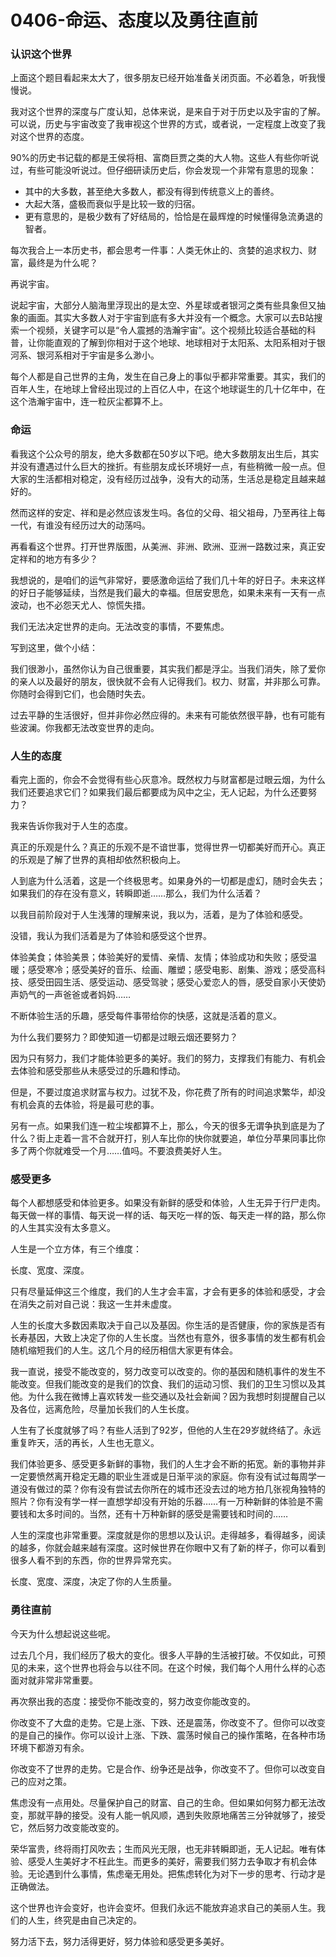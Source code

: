 # 0406-命运、态度以及勇往直前

### 认识这个世界

上面这个题目看起来太大了，很多朋友已经开始准备关闭页面。不必着急，听我慢慢说。

我对这个世界的深度与广度认知，总体来说，是来自于对于历史以及宇宙的了解。可以说，历史与宇宙改变了我审视这个世界的方式，或者说，一定程度上改变了我对这个世界的态度。

90%的历史书记载的都是王侯将相、富商巨贾之类的大人物。这些人有些你听说过，有些可能没听说过。但仔细研读历史后，你会发现一个非常有意思的现象：

- 其中的大多数，甚至绝大多数人，都没有得到传统意义上的善终。
- 大起大落，盛极而衰似乎是比较一致的归宿。
- 更有意思的，是极少数有了好结局的，恰恰是在最辉煌的时候懂得急流勇退的智者。

每次我合上一本历史书，都会思考一件事：人类无休止的、贪婪的追求权力、财富，最终是为什么呢？

再说宇宙。

说起宇宙，大部分人脑海里浮现出的是太空、外星球或者银河之类有些具象但又抽象的画面。其实大多数人对于宇宙到底有多大并没有一个概念。大家可以去B站搜索一个视频，关键字可以是“令人震撼的浩瀚宇宙”。这个视频比较适合基础的科普，让你能直观的了解到你相对于这个地球、地球相对于太阳系、太阳系相对于银河系、银河系相对于宇宙是多么渺小。

每个人都是自己世界的主角，发生在自己身上的事似乎都非常重要。其实，我们的百年人生，在地球上曾经出现过的上百亿人中，在这个地球诞生的几十亿年中，在这个浩瀚宇宙中，连一粒灰尘都算不上。

### 命运

看我这个公众号的朋友，绝大多数都在50岁以下吧。绝大多数朋友出生后，其实并没有遭遇过什么巨大的挫折。有些朋友成长环境好一点，有些稍微一般一点。但大家的生活都相对稳定，没有经历过战争，没有大的动荡，生活总是稳定且越来越好的。

然而这样的安定、祥和是必然应该发生吗。各位的父母、祖父祖母，乃至再往上每一代，有谁没有经历过大的动荡吗。

再看看这个世界。打开世界版图，从美洲、非洲、欧洲、亚洲一路数过来，真正安定祥和的地方有多少？

我想说的，是咱们的运气非常好，要感激命运给了我们几十年的好日子。未来这样的好日子能够延续，当然是我们最大的幸福。但居安思危，如果未来有一天有一点波动，也不必怨天尤人、惊慌失措。

我们无法决定世界的走向。无法改变的事情，不要焦虑。

写到这里，做个小结：

我们很渺小，虽然你认为自己很重要，其实我们都是浮尘。当我们消失，除了爱你的亲人以及最好的朋友，很快就不会有人记得我们。权力、财富，并非那么可靠。你随时会得到它们，也会随时失去。

过去平静的生活很好，但并非你必然应得的。未来有可能依然很平静，也有可能有些波澜。你我都无法改变世界的走向。

### 人生的态度

看完上面的，你会不会觉得有些心灰意冷。既然权力与财富都是过眼云烟，为什么我们还要追求它们？如果我们最后都要成为风中之尘，无人记起，为什么还要努力？

我来告诉你我对于人生的态度。

真正的乐观是什么？真正的乐观不是不谙世事，觉得世界一切都美好而开心。真正的乐观是了解了世界的真相却依然积极向上。

人到底为什么活着，这是一个终极思考。如果身外的一切都是虚幻，随时会失去；如果我们的存在没有意义，转瞬即逝……那么，我们为什么活着？

以我目前阶段对于人生浅薄的理解来说，我以为，活着，是为了体验和感受。

没错，我认为我们活着是为了体验和感受这个世界。

体验美食；体验美景；体验美好的爱情、亲情、友情；体验成功和失败；感受温暖；感受寒冷；感受美好的音乐、绘画、雕塑；感受电影、剧集、游戏；感受高科技、感受田园生活、感受运动、感受驾驶；感受心爱恋人的唇，感受自家小天使奶声奶气的一声爸爸或者妈妈……

不断体验生活的乐趣，感受每件事带给你的快感，这就是活着的意义。

为什么我们要努力？即使知道一切都是过眼云烟还要努力？

因为只有努力，我们才能体验更多的美好。我们的努力，支撑我们有能力、有机会去体验和感受那些从未感受过的乐趣和悸动。

但是，不要过度追求财富与权力。过犹不及，你花费了所有的时间追求繁华，却没有机会真的去体验，将是最可悲的事。

另有一点。如果我们连一粒尘埃都算不上，那么，今天的很多无谓争执到底是为了什么？街上走着一言不合就开打，别人车比你的快你就要追，单位分苹果同事比你多了两个你就难受一个月……值吗。不要浪费美好人生。

### 感受更多

每个人都想感受和体验更多。如果没有新鲜的感受和体验，人生无异于行尸走肉。每天做一样的事情、每天说一样的话、每天吃一样的饭、每天走一样的路，那么你的人生其实没有太多意义。

人生是一个立方体，有三个维度：

长度、宽度、深度。

只有尽量延伸这三个维度，我们的人生才会丰富，才会有更多的体验和感受，才会在消失之前对自己说：我这一生并未虚度。

人生的长度大多数因素取决于自己以及基因。你生活的是否健康，你的家族是否有长寿基因，大致上决定了你的人生长度。当然也有意外，很多事情的发生都有机会随机缩短我们的人生。这几个月的经历相信大家更有体会。

我一直说，接受不能改变的，努力改变可以改变的。你的基因和随机事件的发生不能改变。但我们能改变的是我们的饮食、我们的运动习惯、我们的卫生习惯以及其他。为什么我在微博上喜欢转发一些交通以及社会新闻？因为我想时刻提醒自己以及各位，远离危险，尽量加长我们的人生长度。

人生有了长度就够了吗？有些人活到了92岁，但他的人生在29岁就终结了。永远重复昨天，活的再长，人生也无意义。

我们体验更多、感受更多新鲜的事物，我们的人生才会不断的拓宽。新的事物并非一定要愤然离开稳定无趣的职业生涯或是日渐平淡的家庭。你有没有试过每周学一道没有做过的菜？你有没有尝试去你所在的城市还没去过的地方拍几张视角独特的照片？你有没有学一样一直想学却没有开始的乐器……有一万种新鲜的体验是不需要钱和太多时间的。当然，还有十万种新鲜的感受是需要钱和时间的……

人生的深度也非常重要。深度就是你的思想以及认识。走得越多，看得越多，阅读的越多，你就会越来越有深度。这时候世界在你眼中又有了新的样子，你可以看到很多人看不到的东西，你的世界异常充实。

长度、宽度、深度，决定了你的人生质量。

### 勇往直前

今天为什么想起说这些呢。

过去几个月，我们经历了极大的变化。很多人平静的生活被打破。不仅如此，可预见的未来，这个世界也将会与以往不同。在这个时候，我们每个人用什么样的心态面对就非常非常重要。

再次祭出我的态度：接受你不能改变的，努力改变你能改变的。

你改变不了大盘的走势。它是上涨、下跌、还是震荡，你改变不了。但你可以改变的是自己的操作。你可以设计上涨、下跌、震荡时候自己的操作策略，在各种市场环境下都游刃有余。

你改变不了世界的走势。它是合作、纷争还是战争，你改变不了。但你可以改变自己的应对之策。

焦虑没有一点用处。尽量保护自己的财富、自己的生命。但如果如何努力都无法改变，那就平静的接受。没有人能一帆风顺，遇到失败原地痛苦三分钟就够了，接受它，然后努力改变能改变的。

荣华富贵，终将雨打风吹去；生而风光无限，也无非转瞬即逝，无人记起。唯有体验、感受人生美好才不枉此生。而更多的美好，需要我们努力去争取才有机会体验。无论遇到什么事情，焦虑毫无用处。把焦虑转化为对下一步的思考、行动才是正确做法。

这个世界也许会变好，也许会变坏。但我们永远不能放弃追求自己的美丽人生。我们的人生，终究是由自己决定的。

努力活下去，努力活得更好，努力体验和感受更多美好。